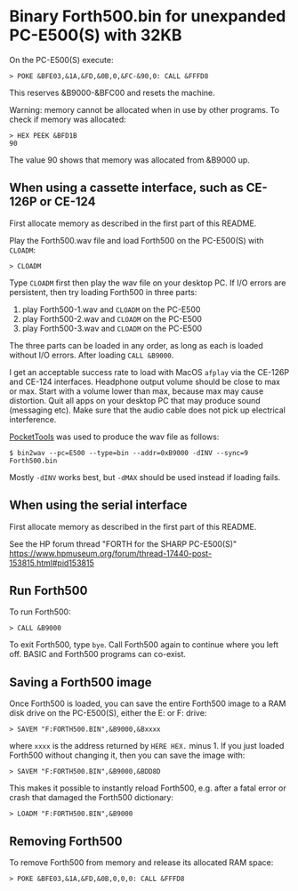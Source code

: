 # Binary Forth500.bin for unexpanded PC-E500(S) with 32KB

On the PC-E500(S) execute:

    > POKE &BFE03,&1A,&FD,&0B,0,&FC-&90,0: CALL &FFFD8

This reserves &B9000-&BFC00 and resets the machine.

Warning: memory cannot be allocated when in use by other programs.  To check if
memory was allocated:

    > HEX PEEK &BFD1B
    90

The value 90 shows that memory was allocated from &B9000 up.

## When using a cassette interface, such as CE-126P or CE-124

First allocate memory as described in the first part of this README.

Play the Forth500.wav file and load Forth500 on the PC-E500(S) with `CLOADM`:

    > CLOADM

Type `CLOADM` first then play the wav file on your desktop PC.  If I/O errors
are persistent, then try loading Forth500 in three parts:

1. play Forth500-1.wav and `CLOADM` on the PC-E500
2. play Forth500-2.wav and `CLOADM` on the PC-E500
3. play Forth500-3.wav and `CLOADM` on the PC-E500

The three parts can be loaded in any order, as long as each is loaded without
I/O errors.  After loading `CALL &B9000`.

I get an acceptable success rate to load with MacOS `afplay` via the CE-126P
and CE-124 interfaces.  Headphone output volume should be close to max or max.
Start with a volume lower than max, because max may cause distortion.  Quit all
apps on your desktop PC that may produce sound (messaging etc).  Make sure that
the audio cable does not pick up electrical interference.

[PocketTools](https://www.peil-partner.de/ifhe.de/sharp/) was used to produce
the wav file as follows:

    $ bin2wav --pc=E500 --type=bin --addr=0xB9000 -dINV --sync=9 Forth500.bin

Mostly `-dINV` works best, but `-dMAX` should be used instead if loading fails.

## When using the serial interface

First allocate memory as described in the first part of this README.

See the HP forum thread "FORTH for the SHARP PC-E500(S)"
<https://www.hpmuseum.org/forum/thread-17440-post-153815.html#pid153815>

## Run Forth500

To run Forth500:

    > CALL &B9000

To exit Forth500, type `bye`.  Call Forth500 again to continue where you left
off.  BASIC and Forth500 programs can co-exist.

## Saving a Forth500 image

Once Forth500 is loaded, you can save the entire Forth500 image to a RAM disk
drive on the PC-E500(S), either the E: or F: drive:

    > SAVEM "F:FORTH500.BIN",&B9000,&Bxxxx

where `xxxx` is the address returned by `HERE HEX.` minus 1.  If you just
loaded Forth500 without changing it, then you can save the image with:

    > SAVEM "F:FORTH500.BIN",&B9000,&BDD8D

This makes it possible to instantly reload Forth500, e.g. after a fatal error
or crash that damaged the Forth500 dictionary:

    > LOADM "F:FORTH500.BIN",&B9000

## Removing Forth500

To remove Forth500 from memory and release its allocated RAM space:

    > POKE &BFE03,&1A,&FD,&0B,0,0,0: CALL &FFFD8
